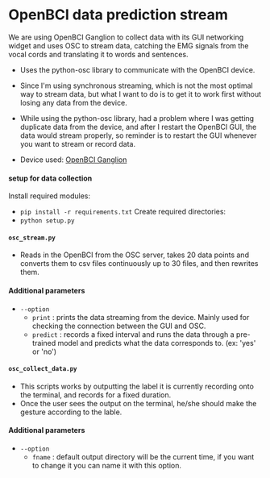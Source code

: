# OpenBCI data prediction stream

We are using OpenBCI Ganglion to collect data with its GUI networking widget and uses OSC to stream data, catching the EMG signals from the vocal cords and translating it to words and sentences.

- Uses the python-osc library to communicate with the OpenBCI device.
- Since I'm using synchronous streaming, which is not the most optimal way to stream data, but what I want to do is to get it to work first without losing any data from the device.

- While using the python-osc library, had a problem where I was getting duplicate data from the device, and after I restart the OpenBCI GUI, the data would stream properly, so reminder is to restart the GUI whenever you want to stream or record data.

- Device used: [OpenBCI Ganglion](http://docs.openbci.com/Tutorials/02-Ganglion_Getting%20Started_Guide)


#### setup for data collection
Install required modules:
- `pip install -r requirements.txt`
Create required directories:
- `python setup.py`

#### `osc_stream.py`
- Reads in the OpenBCI from the OSC server, takes 20 data points and converts them to csv files continuously up to 30 files,
and then rewrites them.

#### Additional parameters
- `--option` 
  - `print` : prints the data streaming from the device. Mainly used for checking the connection between the GUI and OSC.
  - `predict` : records a fixed interval and runs the data through a pre-trained model and predicts what the data corresponds to. (ex: 'yes' or 'no')

#### `osc_collect_data.py`
- This scripts works by outputting the label it is currently recording onto the terminal, and records for a fixed duration.
- Once the user sees the output on the terminal, he/she should make the gesture according to the lable.

#### Additional parameters
- `--option`
    - `fname` : default output directory will be the current time, if you want to change it you can name it with this option.